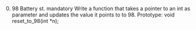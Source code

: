 0. 98 Battery st. mandatory
Write a function that takes a pointer to an int as parameter and updates the value it points to to 98.
Prototype: void reset_to_98(int *n);
